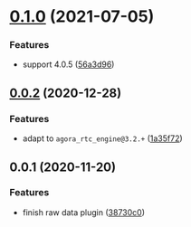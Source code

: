 # [0.1.0](https://github.com/LichKing-2234/flutter_agora_rtc_rawdata/compare/v0.0.2...v0.1.0) (2021-07-05)


### Features

* support 4.0.5 ([56a3d96](https://github.com/LichKing-2234/flutter_agora_rtc_rawdata/commit/56a3d96c53950af102d8126a3e1d24c4d385c3cd))

## [0.0.2](https://github.com/LichKing-2234/flutter_agora_rtc_rawdata/compare/v0.0.1...v0.0.2) (2020-12-28)


### Features

* adapt to `agora_rtc_engine@3.2.+` ([1a35f72](https://github.com/LichKing-2234/flutter_agora_rtc_rawdata/commit/1a35f7204bad0e18b8eb6f736476159ea0aa4c8c))

## 0.0.1 (2020-11-20)


### Features

* finish raw data plugin ([38730c0](https://github.com/LichKing-2234/flutter_agora_rtc_rawdata/commit/38730c0e080b7a418a7a458140b4140734183178))

